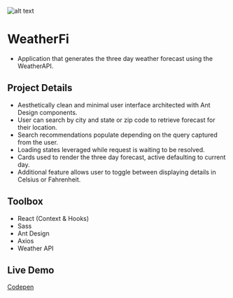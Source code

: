 ![alt text](https://i.ibb.co/2vBf60S/Screen-Shot-2021-09-26-at-12-07-30-PM.jpg)

# WeatherFi

-  Application that generates the three day weather forecast using the WeatherAPI.

## Project Details

-  Aesthetically clean and minimal user interface architected with Ant Design components.
-  User can search by city and state or zip code to retrieve forecast for their location.
-  Search recommendations populate depending on the query captured from the user.
-  Loading states leveraged while request is waiting to be resolved.
-  Cards used to render the three day forecast, active defaulting to current day. ​
-  Additional feature allows user to toggle between displaying details in Celsius or Fahrenheit.

## Toolbox

-  React (Context & Hooks)
-  Sass
-  Ant Design
-  Axios
-  Weather API

## Live Demo

[Codepen](https://codepen.io/jordanutz/pen/RwozxwG)
